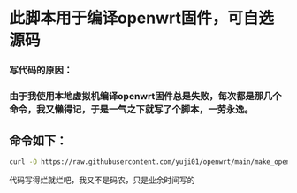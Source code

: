 # 此脚本用于编译openwrt固件，可自选源码
### 写代码的原因：
### 由于我使用本地虚拟机编译openwrt固件总是失败，每次都是那几个命令，我又懒得记，于是一气之下就写了个脚本，一劳永逸。
## 命令如下：
```bash
curl -O https://raw.githubusercontent.com/yuji01/openwrt/main/make_openwrt.sh && chmod +x make_openwrt.sh && ./make_openwrt.sh
```
代码写得烂就烂吧，我又不是码农，只是业余时间写的
